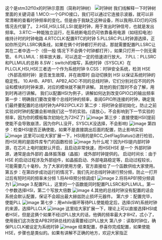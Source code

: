 这个是stm32f10x的时钟示意图（简称时钟树）
![时钟树](https://github.com/user-attachments/assets/e3476a38-45db-495d-8bcb-96e210516421)
我们线解释一下时钟树里面的关键词语
1.MCO:一个GPIO接口，我们可以通过它连接示波器，就可以非常清晰的查看时钟频率的变化。但是由于我缺乏这种设备，所以我用LED灯的闪烁情况去代替了。
2.HSE,HSI,LSE,LSI:就是时钟，用于发出时钟信号，也就是发出频率。
3.RTC:一种能独立运行，在系统断电后仍可依靠备用电源（如纽扣电池）维持计时的时钟电路
4.RTCCLK:配置RTC的时钟
5.PLLSRC:PLL时钟源选择，正如你所见PLLSRC俩条线，如果在俩个时钟都打开的话，那就需要配置PLLSRC让其在二者中选一个（但一般 情况下不会俩个时钟都打开），如果只打开一个则无需管。
6.PLLMUL：频率放大器，可以选定一定的倍速进行放大。
7.PLL：PLLSRC和PLLMUL的总称
8.SW：switch的缩写，系统时钟（SYSCLK）在PLLCLK,HSI,HSE三者选一个作为系统时钟
9.CSS：时钟安全系统，检测 HSE（外部高频时钟）是否发生故障，并在故障时 自动切换到 HSI 以保证系统时钟的稳定性。
10.AHB、APB1、APB2,ADC:不同的总线时钟，它们分别对应不同的外设和模块的时钟来源，对应的模块就不展开讲解。
其他的我们暂时不会了解，用到时再进行讲解。
我们以配置HSI为例子，讲解如何达到改变GPIO口的输出频率
第一步：明确我们要改变哪个总线时钟的频率，查阅GPIO所连接的时钟，确定我们最终要配置的总线时钟为APB2(PCLK2)
第二步：将时钟全部初始化，防止之前实验对时钟的配置会影响我们这一节的实验。(请放心，不会影响到下一节实验的频率，因为你的模板每次初始化为72HZ了)
![image](https://github.com/user-attachments/assets/75a02d08-053d-48cc-aeb9-8f3bf79a0faf)
第三步：直接使能HSI(提前使能不会导致崩溃，因为你PLL没开，SYSCLK没选择，不会影响)
![image](https://github.com/user-attachments/assets/574ae239-ce37-4a8a-970c-c63529160162)
第四步：检查HSI是否正确使能，如果不是直接跳出后面的配置，防止影响实验
![image](https://github.com/user-attachments/assets/bd59b1b7-b4d1-4936-b412-38dca66e5803)
这里可以给大家扩展一下，HSI用的是RCC_GetFlagStatus()进行检验，而HSE用的是固件库专门的函数检验
![image](https://github.com/user-attachments/assets/f72863b7-7a58-4134-9056-ce5e2579a788)
为什么呢？因为HSI是内部时钟源，在芯片上电时就默认开启，且启动非常快速，而HSEHSE 是一个 外部时钟源，通常是由外部的 晶体振荡器（晶振） 或外部时钟提供的。
启动时间长：由于 HSE 的启动过程涉及外部组件，如晶振启动、外部电路稳定等，启动过程较长，可能需要几十毫秒。为了大家的使用方便，官方直接给了一个函数供给大家使用。
第五步：在第四步成功运行的情况下，我们先对总线时钟进行预分频，防止一打开过后有短时间的频率未分频
1.将AHB预分频调成1
![image](https://github.com/user-attachments/assets/a0f22870-b8a7-46d9-b095-0f06e3bfa290)
2.将将APB1预分频调为1
![image](https://github.com/user-attachments/assets/dc71dcdb-b21e-4111-90ca-d3eb23b1f6f4)
3.配置PLL，这里的一个函数能同时配置PLLSRC和PLLMUL。第一个参数选择HSI，第二个写放大倍数
![image](https://github.com/user-attachments/assets/bcf4699a-c190-4d6f-9402-7401fc698a4f)
4.其他的总线时钟没有配置的话会系统会默认配置，保证不会超出最大赫兹防止损坏元器件。
第六步：配置完毕，使能PLL
![image](https://github.com/user-attachments/assets/431b8931-4b26-4930-b92b-2badb8626ecb)
第七步：用while循环等待PLL使能稳定后，选择(SW)系统时钟的来源，选择PLLCLK
![image](https://github.com/user-attachments/assets/7b29971b-38ea-4df3-bb34-d4505a2d12fd)
这里给大家扩展一下，理论上可以直接选择HSI或者HSE，但是这俩个如果不经过PLL放大的话，他俩的频率最大才8HZ，忒小了，使用我们这次改变APB2时钟总线的话需要经过PLL放大
第八步：读取时钟位，确保PLLCLK被设定为系统时钟
![image](https://github.com/user-attachments/assets/34141eec-af27-4ab9-a8b8-74a8bf568775)
结束配置，恭喜你完成配置，如果使能HSE，步骤也是类似的。如果有讲解不正确的地方，欢迎大家指正



